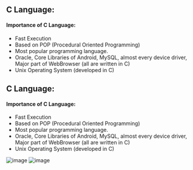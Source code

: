 ## C Language:


#### Importance of C Language:
- Fast Execution
- Based on POP (Procedural Oriented Programming)
- Most popular programming language.
- Oracle, Core Libraries of Android, MySQL, almost every device driver, Major part of WebBrowser (all are written in C)
- Unix Operating System (developed in C)

## C Language:

#### Importance of C Language:
- Fast Execution
- Based on POP (Procedural Oriented Programming)
- Most popular programming language.
- Oracle, Core Libraries of Android, MySQL, almost every device driver, Major part of WebBrowser (all are written in C)
- Unix Operating System (developed in C)

![image](https://github.com/nishant05gaurav/Notes/assets/140972654/54f4d2ae-e25c-4df8-880a-a9f40436bc8c)
![image](https://github.com/nishant05gaurav/Notes/assets/140972654/201e7e5f-81a4-4415-ba86-b8fa72185b51)



